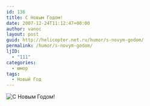 ```yaml
---
id: 136
title: С Новым Годом!
date: 2007-12-24T11:12:47+00:00
author: vanoc
layout: post
guid: http://helicopter.net.ru/humor/s-novym-godom/
permalink: /humor/s-novym-godom/
ljID:
  - "111"
categories:
  - юмор
tags:
  - Новый Год
---
```

![С Новым Годом!](http://farm3.static.flickr.com/2334/2291620792_06de006d47_o.jpg)